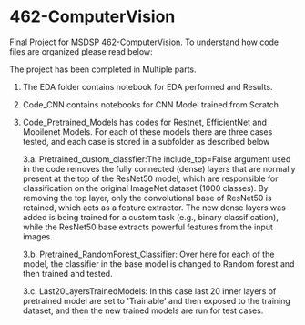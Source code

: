 # 462-ComputerVision
Final Project for MSDSP 462-ComputerVision.
To understand how code files are organized please read below:

The project has been completed in Multiple parts.

1. The EDA folder contains notebook for EDA performed and Results.
2. Code_CNN contains notebooks for CNN Model trained from Scratch
3. Code_Pretrained_Models has codes for Restnet, EfficientNet and Mobilenet Models. For each of these models there are three cases tested, and each case is stored in a subfolder as described below
   
   3.a. Pretrained_custom_classfier:The include_top=False argument used in the code removes the fully connected (dense) layers that are normally present at the top of the ResNet50 model, which are responsible for classification on the original ImageNet dataset (1000 classes). By removing the top layer, only the convolutional base of ResNet50 is retained, which acts as a feature extractor. The new dense layers was added is being trained for a custom task (e.g., binary classification), while the ResNet50 base extracts powerful features from the input images.
   
   3.b. Pretrained_RandomForest_Classifier: Over here for each of the model, the classifier in the base model is changed to Random forest and then trained and tested.
   
   3.c. Last20LayersTrainedModels: In this case last 20 inner layers of pretrained model are set to 'Trainable' and then exposed to the training dataset, and then the new trained models are run for test cases. 
